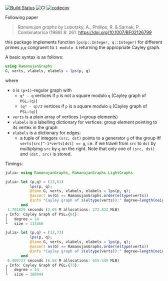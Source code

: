 [![Build Status](https://github.com/kalmarek/RamanujanGraphs.jl/workflows/CI/badge.svg)](https://github.com/kalmarek/RamanujanGraphs.jl/actions)
![CI](https://github.com/kalmarek/RamanujanGraphs.jl/workflows/CI/badge.svg)
[![codecov](https://github.com/kalmarek/RamanujanGraphs.jl/branch/master/graph/badge.svg)](https://github.com/kalmarek/RamanujanGraphs.jl)

Following paper
> _Ramanujan graphs_ by Lubotzky, A., Phillips, R. & Sarnak, P. Combinatorica (1988) 8: 261. https://doi.org/10.1007/BF02126799

this package implements function `lps(p::Integer, q::Integer)` for different primes `p`,`q` congruent to `1 modulo 4` returning the appropriate Cayley graph.

A basic syntax is as follows:

```julia
using RamanujanGraphs
G, verts, vlabels, elabels = lps(p, q)
```

where
 * `G` is `(p+1)`-regular graph with
   - `q³ - q` vertices if `p` is not a square modulo `q` (Cayley graph of `PGL₂(q)`)
   - `(q³ - q)/2` vertices if `p` is a square modulo `q` (Cayley graph of `PSL₂(q)`)
 * `verts` is a plain array of vertices (=group elements)
 * `vlabels` is a labelling dictionary for vertices: group element pointing to its vertex in the graph
 * `elabels` is a dictionary for edges:
   - a tuple of integers `(src, dst)` points to a generator `g` of the group iff `verts[src]^-1*verts[dst] == g`, i.e. if we travel from `src` to `dst` by multiplying `src` by `g` on the right. Note that only one of `(src, dst)` and `(dst, src)` is stored.

Timings:

```julia
julia> using RamanujanGraphs, RamanujanGraphs.LightGraphs

julia> let (p,q) = (13,61)
           lps(p, q);
           @time G, verts, vlabels, elabels = lps(p, q);
           @assert nv(G) == RamanujanGraphs.order(eltype(verts))
           @info "Cayley graph of $(eltype(verts)):" degree=length(neighbors(G,1)) size=nv(G)
       end
 1.701829 seconds (2.05 M allocations: 272.833 MiB)
┌ Info: Cayley Graph of PSL₂{61}:
│   degree = 14
└   size = 113460

julia> let (p,q) = (13,73)
           lps(p, q);
           @time G, verts, vlabels, elabels = lps(p, q);
           @assert nv(G) == RamanujanGraphs.order(eltype(verts))
           @info "Cayley graph of $(eltype(verts)):" degree=length(neighbors(G,1)) size=nv(G)
       end
 6.400727 seconds (6.68 M allocations: 655.549 MiB)
┌ Info: Cayley Graph of PGL₂{73}:
│   degree = 14
└   size = 388944

```
